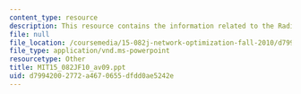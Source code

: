 ```yaml
---
content_type: resource
description: This resource contains the information related to the Radix heap animation.
file: null
file_location: /coursemedia/15-082j-network-optimization-fall-2010/d79942002772a4670655dfdd0ae5242e_MIT15_082JF10_av09.ppt
file_type: application/vnd.ms-powerpoint
resourcetype: Other
title: MIT15_082JF10_av09.ppt
uid: d7994200-2772-a467-0655-dfdd0ae5242e
---
```

